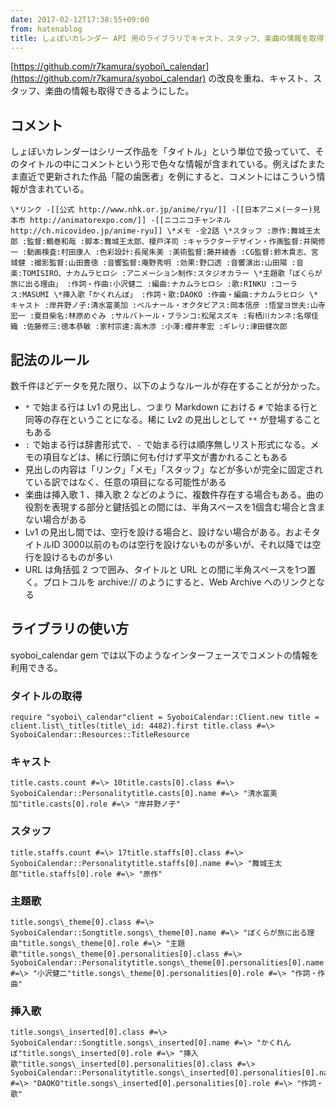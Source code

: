 ```yaml
---
date: 2017-02-12T17:38:55+09:00
from: hatenablog
title: しょぼいカレンダー API 用のライブラリでキャスト、スタッフ、楽曲の情報を取得できるようにした
---
```

[https://github.com/r7kamura/syoboi\_calendar](https://github.com/r7kamura/syoboi_calendar) の改良を重ね、キャスト、スタッフ、楽曲の情報も取得できるようにした。

## コメント

しょぼいカレンダーはシリーズ作品を「タイトル」という単位で扱っていて、そのタイトルの中にコメントという形で色々な情報が含まれている。例えばたまたま直近で更新された作品「龍の歯医者」を例にすると、コメントにはこういう情報が含まれている。

```
\*リンク -[[公式 http://www.nhk.or.jp/anime/ryu/]] -[[日本アニメ(ーター)見本市 http://animatorexpo.com/]] -[[ニコニコチャンネル http://ch.nicovideo.jp/anime-ryu]] \*メモ -全2話 \*スタッフ :原作:舞城王太郎 :監督:鶴巻和哉 :脚本:舞城王太郎、榎戸洋司 :キャラクターデザイン・作画監督:井関修一 :動画検査:村田康人 :色彩設計:長尾朱美 :美術監督:藤井綾香 :CG監督:鈴木貴志、宮城健 :撮影監督:山田豊徳 :音響監督:庵野秀明 :効果:野口透 :音響演出:山田陽 :音楽:TOMISIRO、ナカムラヒロシ :アニメーション制作:スタジオカラー \*主題歌「ぼくらが旅に出る理由」 :作詞・作曲:小沢健二 :編曲:ナカムラヒロシ :歌:RINKU :コーラス:MASUMI \*挿入歌「かくれんぼ」 :作詞・歌:DAOKO :作曲・編曲:ナカムラヒロシ \*キャスト :岸井野ノ子:清水富美加 :ベルナール・オクタビアス:岡本信彦 :悟堂ヨ世夫:山寺宏一 :夏目柴名:林原めぐみ :サルバトール・ブランコ:松尾スズキ :有栖川カンネ:名塚佳織 :佐藤修三:徳本恭敏 :家村宗達:高木渉 :小澤:櫻井孝宏 :ギレリ:津田健次郎
```

## 記法のルール

数千件ほどデータを見た限り、以下のようなルールが存在することが分かった。

- `*` で始まる行は Lv1 の見出し、つまり Markdown における `#` で始まる行と同等の存在ということになる。稀に Lv2 の見出しとして `**` が登場することもある
- `:` で始まる行は辞書形式で、`-` で始まる行は順序無しリスト形式になる。メモの項目などは、稀に行頭に何も付けず平文が書かれることもある
- 見出しの内容は「リンク」「メモ」「スタッフ」などが多いが完全に固定されている訳ではなく、任意の項目になる可能性がある
- 楽曲は挿入歌 1 、挿入歌 2 などのように、複数件存在する場合もある。曲の役割を表現する部分と鍵括弧との間には、半角スペースを1個含む場合と含まない場合がある
- Lv1 の見出し間では、空行を設ける場合と、設けない場合がある。およそタイトルID 3000以前のものは空行を設けないものが多いが、それ以降では空行を設けるものが多い
- URL は角括弧 2 つで囲み、タイトルと URL との間に半角スペースを1つ置く。プロトコルを archive:// のようにすると、Web Archive へのリンクとなる

## ライブラリの使い方

syoboi\_calendar gem では以下のようなインターフェースでコメントの情報を利用できる。

### タイトルの取得

```
require "syoboi\_calendar"client = SyoboiCalendar::Client.new title = client.list\_titles(title\_id: 4482).first title.class #=\> SyoboiCalendar::Resources::TitleResource
```

### キャスト

```
title.casts.count #=\> 10title.casts[0].class #=\> SyoboiCalendar::Personalitytitle.casts[0].name #=\> "清水富美加"title.casts[0].role #=\> "岸井野ノ子"
```

### スタッフ

```
title.staffs.count #=\> 17title.staffs[0].class #=\> SyoboiCalendar::Personalitytitle.staffs[0].name #=\> "舞城王太郎"title.staffs[0].role #=\> "原作"
```

### 主題歌

```
title.songs\_theme[0].class #=\> SyoboiCalendar::Songtitle.songs\_theme[0].name #=\> "ぼくらが旅に出る理由"title.songs\_theme[0].role #=\> "主題歌"title.songs\_theme[0].personalities[0].class #=\> SyoboiCalendar::Personalitytitle.songs\_theme[0].personalities[0].name #=\> "小沢健二"title.songs\_theme[0].personalities[0].role #=\> "作詞・作曲"
```

### 挿入歌

```
title.songs\_inserted[0].class #=\> SyoboiCalendar::Songtitle.songs\_inserted[0].name #=\> "かくれんぼ"title.songs\_inserted[0].role #=\> "挿入歌"title.songs\_inserted[0].personalities[0].class #=\> SyoboiCalendar::Personalitytitle.songs\_inserted[0].personalities[0].name #=\> "DAOKO"title.songs\_inserted[0].personalities[0].role #=\> "作詞・歌"
```
